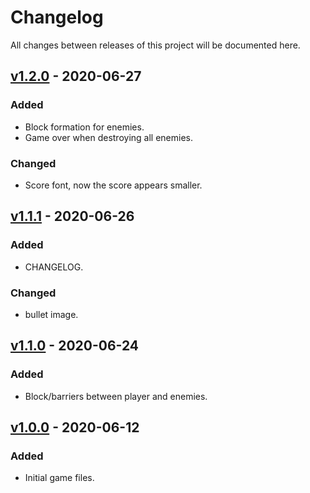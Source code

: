 # Changelog
All changes between releases of this project will be documented here.

## [v1.2.0](https://github.com/reap2sow1/SpaceInvaders/releases/tag/v1.2.0) - 2020-06-27
### Added
- Block formation for enemies.
- Game over when destroying all enemies.

### Changed
- Score font, now the score appears smaller.

## [v1.1.1](https://github.com/reap2sow1/SpaceInvaders/releases/tag/v1.1.1) - 2020-06-26
### Added
- CHANGELOG.

### Changed
- bullet image.

## [v1.1.0](https://github.com/reap2sow1/SpaceInvaders/releases/tag/v1.1.0) - 2020-06-24
### Added
- Block/barriers between player and enemies.

## [v1.0.0](https://github.com/reap2sow1/SpaceInvaders/releases/tag/v1.0.0) - 2020-06-12
### Added
- Initial game files.